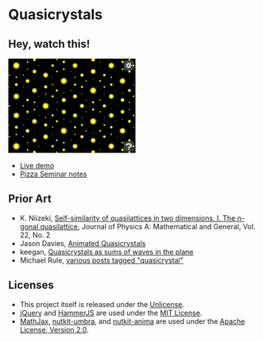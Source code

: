 # Quasicrystals

## Hey, watch this!

![A looping gif of zooming in on a 2D quasicrystal](2d.gif)

* [Live demo](http://pteromys.melonisland.net/quasi/)
* [Pizza Seminar notes](http://pteromys.melonisland.net/w/2015/quasi/)

## Prior Art

* K. Niizeki, [Self-similarity of quasilattices in two dimensions. I. The n-gonal quasilattice][Niizeki],
  Journal of Physics A: Mathematical and General, Vol. 22, No. 2
* Jason Davies, [Animated Quasicrystals][Davies]
* keegan, [Quasicrystals as sums of waves in the plane][keegan]
* Michael Rule, [various posts tagged "quasicrystal"][MichaelRule]

[Niizeki]: http://iopscience.iop.org/0305-4470/22/2/009
[Davies]: https://www.jasondavies.com/animated-quasicrystals/
[keegan]: http://mainisusuallyafunction.blogspot.com/2011/10/quasicrystals-as-sums-of-waves-in-plane.html
[MichaelRule]: http://wealoneonearth.blogspot.com/search/label/quasicrystal

## Licenses

* This project itself is released under the [Unlicense](http://unlicense.org/).
* [jQuery](https://jquery.org/license/) and
  [HammerJS](https://github.com/hammerjs/hammer.js/blob/master/LICENSE.md)
  are used under the
  [MIT License](https://opensource.org/licenses/MIT).
* [MathJax](https://docs.mathjax.org/en/v2.5-latest/misc/faq.html),
  [nutkit-umbra](https://github.com/pteromys/nutkit-umbra), and
  [nutkit-anima](https://github.com/pteromys/nutkit-anima)
  are used under the
  [Apache License, Version 2.0](http://opensource.org/licenses/Apache-2.0).
